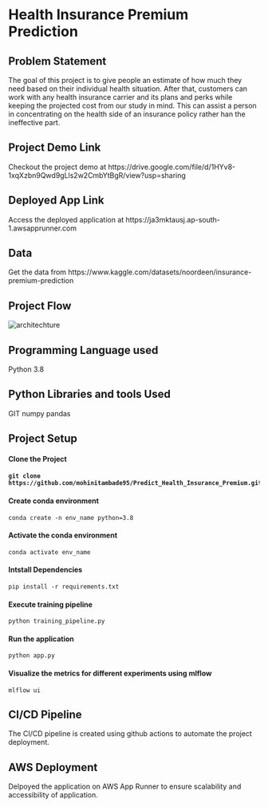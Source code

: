 <h1> Health Insurance Premium Prediction </h1>
<h2> Problem Statement</h2>
The goal of this project is to give people an estimate of how much they need based on
their individual health situation. After that, customers can work with any health 
insurance carrier and its plans and perks while keeping the projected cost from our 
study in mind. This can assist a person in concentrating on the health side of an 
insurance policy rather han the ineffective part.

<h2> Project Demo Link </h2>
Checkout the project demo at  https://drive.google.com/file/d/1HYv8-1xqXzbn9Qwd9gLls2w2CmbYtBgR/view?usp=sharing
<h2> Deployed App Link </h2>
Access the deployed application at
https://ja3mktausj.ap-south-1.awsapprunner.com
<h2> Data </h2>
Get the data from https://www.kaggle.com/datasets/noordeen/insurance-premium-prediction
<h2> Project Flow </h2>

![architechture](https://github.com/mohinitambade95/Predict_Health_Insurance_Premium/assets/32614334/9dea3a93-f786-44c4-8735-6789da54e438)

<h2> Programming Language used </h2>
Python 3.8
<h2> Python Libraries and tools Used </h2>
GIT numpy pandas
<h2> Project Setup </h2>
<h4> Clone the Project <h4>
  
  ```
  git clone https://github.com/mohinitambade95/Predict_Health_Insurance_Premium.git
  ```
<h4> Create conda environment </h4>

  ```
  conda create -n env_name python=3.8
  ```
<h4> Activate the conda environment </h4>

  ```
  conda activate env_name
  ```
<h4> Intstall Dependencies</h4>

  ```
  pip install -r requirements.txt
  ```
<h4> Execute training pipeline </h4>

  ```
  python training_pipeline.py
  ```

<h4> Run the application </h4>

  ```
  python app.py
  ```
<h4> Visualize the metrics for different experiments using mlflow </h4>

  ```
  mlflow ui
  ```

<h2> CI/CD Pipeline </h2>

 The CI/CD pipeline is created using github actions to automate the project deployment.

<h2> AWS Deployment </h2>
Delpoyed the application on AWS App Runner to ensure scalability and accessibility of application.

